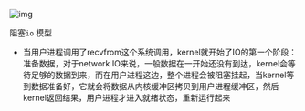 ![img](https://typra-pictures.oss-cn-beijing.aliyuncs.com/imgs/v2-493043f6862cf03dee558d30dcc2b57a_1440w.webp)

阻塞`io` 模型

- 当用户进程调用了recvfrom这个系统调用，kernel就开始了IO的第一个阶段：准备数据，对于network IO来说，一般数据在一开始还没有到达，kernel会等待足够的数据到来，而在用户进程这边，整个进程会被阻塞挂起，当kernel等到数据准备好，它就会将数据从内核缓冲区拷贝到用户进程缓冲区，然后kernel返回结果，用户进程才进入就绪状态，重新运行起来